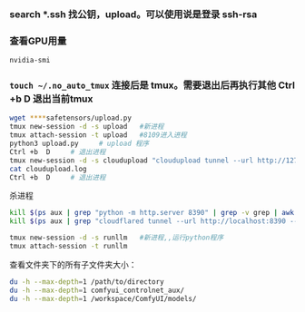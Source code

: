 
### search *.ssh 找公钥，upload。可以使用说是登录 ssh-rsa 

### 查看GPU用量
```sh
nvidia-smi
```

### `touch ~/.no_auto_tmux` 连接后是 tmux。需要退出后再执行其他  Ctrl +b  D 退出当前tmux

```sh
wget ****safetensors/upload.py 
tmux new-session -d -s upload   #新进程
tmux attach-session -t upload   #8109进入进程
python3 upload.py     # upload 程序
Ctrl +b  D     # 退出进程
tmux new-session -d -s cloudupload "cloudupload tunnel --url http://127.0.0.1:8109 >> /workspace/cloudupload.log 2>&1"
cat cloudupload.log
Ctrl +b  D     # 退出进程
```

杀进程
```sh
kill $(ps aux | grep "python -m http.server 8390" | grep -v grep | awk '{print $2}')
kill $(ps aux | grep "cloudflared tunnel --url http://localhost:8390 --metrics localhost:28390" | grep -v grep | awk '{print $2}')
```


```sh
tmux new-session -d -s runllm   #新进程,,运行python程序
tmux attach-session -t runllm
```

查看文件夹下的所有子文件夹大小：
```sh
du -h --max-depth=1 /path/to/directory
du -h --max-depth=1 comfyui_controlnet_aux/
du -h --max-depth=1 /workspace/ComfyUI/models/
```





